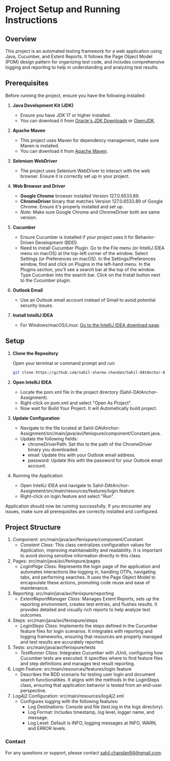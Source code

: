 # Project Setup and Running Instructions

## Overview
This project is an automated testing framework for a web application using Java, Cucumber, and Extent Reports. It follows the Page Object Model (POM) design pattern for organizing test code, and includes comprehensive logging and reporting to help in understanding and analyzing test results.

## Prerequisites

Before running the project, ensure you have the following installed:

1. **Java Development Kit (JDK)**
   - Ensure you have JDK 17 or higher installed.
   - You can download it from [Oracle's JDK Downloads](https://www.oracle.com/java/technologies/javase-downloads.html) or [OpenJDK](https://openjdk.java.net/).

2. **Apache Maven**
   - This project uses Maven for dependency management, make sure Maven is installed.
   - You can download it from [Apache Maven](https://maven.apache.org/download.cgi).

3. **Selenium WebDriver**
   - The project uses Selenium WebDriver to interact with the web browser. Ensure it is correctly set up in your project.

4. **Web Browser and Driver**
   - **Google Chrome** browser installed Version 127.0.6533.89.
   - **ChromeDriver** binary that matches Version 127.0.6533.89 of Google Chrome. Ensure it's properly installed and set up.
   - _Note:_ Make sure Google Chrome and ChromeDriver both are same version.

5. **Cucumber**
   - Ensure Cucumber is installed if your project uses it for Behavior-Driven Development (BDD).
   - Need to install Cucumber Plugin. Go to the File menu (or IntelliJ IDEA menu on macOS) at the top-left corner of the window.
     Select Settings (or Preferences on macOS). In the Settings/Preferences window, find and click on Plugins in the left-hand menu. In the Plugins section, you'll see a search bar at the top of the window.
     Type Cucumber into the search bar. Click on the Install button next to the Cucumber plugin.

6. **Outlook Email**
   - Use an Outlook email account instead of Gmail to avoid potential security issues.

7. **Install IntelliJ IDEA**
      - For Windows/macOS/Linux: [Go to the IntelliJ IDEA download page](https://www.jetbrains.com/idea/download/?section=windows).
   



## Setup

1. **Clone the Repository**

   Open your terminal or command prompt and run:

   ```sh
   git clone https://github.com/sahil-sharma-chandan/Sahil-DAtAnchor-Assignment.git
   ```

2. **Open IntelliJ IDEA**
    - Locate the pom.xml file in the project directory (Sahil-DAtAnchor-Assignment).
    - Right-click on pom.xml and select "Open As Project".
    - Now wait for Build Your Project. It will Autometically build project.
   
3. **Update Configuration**
    - Navigate to the file located at Sahil-DAtAnchor-Assignment/src/main/java/avi/fenixpure/component/Constant.java.
    - Update the following fields:
      - chromeDriverPath: Set this to the path of the ChromeDriver binary you downloaded.
      - email: Update this with your Outlook email address.
      - password: Update this with the password for your Outlook email account.
4. Running the Application
    - Open IntelliJ IDEA and navigate to Sahil-DAtAnchor-Assignment/src/main/resources/features/login.feature.
    - Right-click on login.feature and select "Run".

Application should now be running successfully. If you encounter any issues, make sure all prerequisites are correctly installed and configured.


## Project Structure

1. Component: src/main/java/avi/fenixpure/component/Constant
   - _Constant Class:_ This class centralizes configuration values for Application, improving maintainability and readability. It is important to avoid storing sensitive information directly in this class.
2. Pages: src/main/java/avi/fenixpure/pages
   - _LoginPage Class:_ Represents the login page of the application and automates interactions like logging in, handling OTPs, navigating tabs, and performing searches. It uses the Page Object Model to encapsulate these actions, promoting code reuse and ease of maintenance.
3. Reporting: src/main/java/avi/fenixpure/reporting
   - _ExtentReportManager Class:_ Manages Extent Reports, sets up the reporting environment, creates test entries, and flushes results. It provides detailed and visually rich reports to help analyze test outcomes.
4. Steps: src/main/java/avi/fenixpure/steps
   - _LoginSteps Class:_ Implements the steps defined in the Cucumber feature files for login scenarios. It integrates with reporting and logging frameworks, ensuring that resources are properly managed and test results are accurately reported.
5. Tests: src/main/java/avi/fenixpure/tests
   - _TestRunner Class:_ Integrates Cucumber with JUnit, configuring how Cucumber tests are executed. It specifies where to find feature files and step definitions and manages test result reporting.
6. Login Feature: src/main/resources/features/login.feature
   - Describes the BDD scenario for testing user login and document search functionalities. It aligns with the methods in the LoginSteps class, ensuring that application behavior is tested from an end-user perspective.
7. Log4j2 Configuration: src/main/resources/log4j2.xml
   - Configures logging with the following features:
      - Log Destinations: Console and file (test.log in the logs directory). 
      - Log Format: Includes timestamp, log level, logger name, and message. 
      - Log Level: Default is INFO, logging messages at INFO, WARN, and ERROR levels.

### Contact
For any questions or support, please contact [sahil.chandan94@gmail.com](sahil.chandan94@gmail.com).

